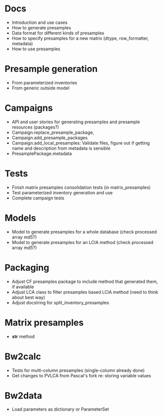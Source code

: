 # Docs

* Introduction and use cases
* How to generate presamples
* Data format for different kinds of presamples
* How to specify presamples for a new matrix (dtype, row_formatter, metadata)
* How to use presamples

# Presample generation

* From parameterized inventories
* From generic outside model

# Campaigns

* API and user stories for generating presamples and presample resources (packages?)
* Campaign.replace_presample_package,
* Campaign.add_presample_packages
* Campaign.add_local_presamples: Validate files, figure out if getting name and description from metadata is sensible
* PresamplePackage.metadata

# Tests

* Finish matrix presamples consolidation tests (in matrix_presamples)
* Test parameterized inventory generation and use
* Complete campaign tests

# Models

* Model to generate presamples for a whole database (check processed array md5?)
* Model to generate presamples for an LCIA method (check processed array md5?)

# Packaging

* Adjust CF presamples package to include method that generated them, if available
* Adjust LCA class to filter presamples based LCIA method (need to think about best way)
* Adjust docstring for split_inventory_presamples

# Matrix presamples

* __str__ method

# Bw2calc

* Tests for multi-column presamples (single-column already done)
* Get changes to PVLCA from Pascal's fork re: storing variable values

# Bw2data

* Load parameters as dictionary or ParameterSet
